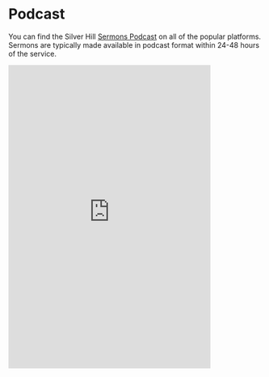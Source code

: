 # Podcast

You can find the Silver Hill [Sermons Podcast](https://podcasters.spotify.com/pod/show/silver-hill-memorial-united-methodist-church) on all of the popular platforms.  Sermons are typically made available
in podcast format within 24-48 hours of the service.

<iframe src="https://podcasters.spotify.com/pod/show/silver-hill-memorial-united-methodist-church/embed" height="600px" width="400px" frameborder="0" scrolling="no"></iframe>